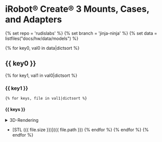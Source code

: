 # iRobot® Create® 3 Mounts, Cases, and Adapters
{% set repo = 'rudislabs' %}
{% set branch = 'jinja-ninja' %}
{% set data = listfiles("docs/hw/data/models") %}

{% for key0, val0 in data|dictsort %}
## {{ key0 }}
  {% for key1, val1 in val0|dictsort %}
### {{ key1 }}
    {% for keys, file in val1|dictsort %}
#### {{ keys }}
<details>
  <summary>3D-Rendering</summary>

  <script src="https://embed.github.com/view/3d/{{ repo }}/create3_docs/{{ branch }}/{{ file.path }}"></script>

</details>


* [STL ({{ file.size }})]({{ file.path }})
{% endfor %}
{% endfor %}
{% endfor %}


[^1]: All trademarks mentioned are the property of their respective owners.